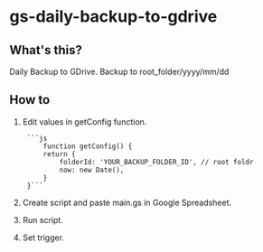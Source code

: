 # gs-daily-backup-to-gdrive

## What's this?

Daily Backup to GDrive. Backup to root_folder/yyyy/mm/dd

## How to

1. Edit values in getConfig function.

        ```js
            function getConfig() {
            return {
                folderId: 'YOUR_BACKUP_FOLDER_ID', // root foldr
                now: new Date(),
            }
        }```

2. Create script and paste main.gs in Google Spreadsheet.
3. Run script.
4. Set trigger.
